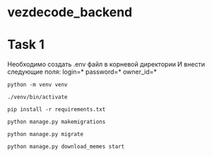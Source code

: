 # vezdecode_backend
# Task 1
Необходимо создать .env файл в корневой директории
И внести следующие поля:
login=*
password=*
owner_id=*

`python -m venv venv`

`./venv/bin/activate`

`pip install -r requirements.txt`

`python manage.py makemigrations`

`python manage.py migrate`

`python manage.py download_memes start`
